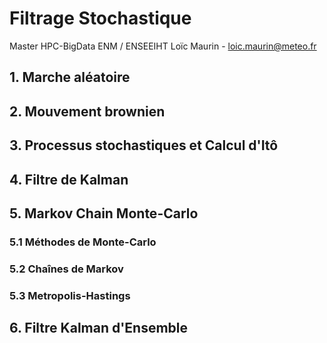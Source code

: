 # Filtrage Stochastique
Master HPC-BigData 
ENM / ENSEEIHT
Loïc Maurin - loic.maurin@meteo.fr

## 1. Marche aléatoire
## 2. Mouvement brownien
## 3. Processus stochastiques et Calcul d'Itô
## 4. Filtre de Kalman
## 5. Markov Chain Monte-Carlo
### 5.1 Méthodes de Monte-Carlo
### 5.2 Chaînes de Markov
### 5.3 Metropolis-Hastings
## 6. Filtre Kalman d'Ensemble
